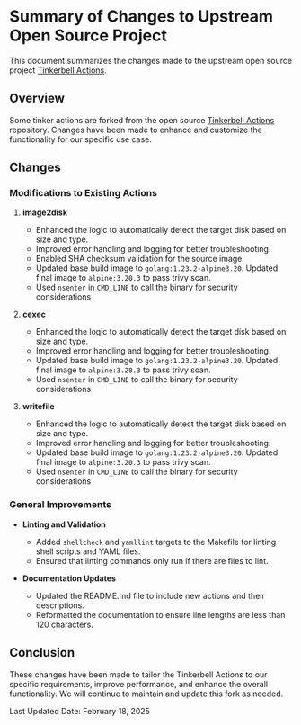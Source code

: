 # Summary of Changes to Upstream Open Source Project

This document summarizes the changes made to the upstream open source project [Tinkerbell Actions](https://github.com/tinkerbell/actions).

## Overview

Some tinker actions are forked from the open source [Tinkerbell Actions](https://github.com/tinkerbell/actions) repository.
Changes have been made to enhance and customize the functionality for our specific use case.

## Changes

### Modifications to Existing Actions

1. **image2disk**
   - Enhanced the logic to automatically detect the target disk based on size and type.
   - Improved error handling and logging for better troubleshooting.
   - Enabled SHA checksum validation for the source image.
   - Updated base build image to `golang:1.23.2-alpine3.20`. Updated final image to `alpine:3.20.3` to pass trivy scan.
   - Used `nsenter` in `CMD_LINE` to call the binary for security considerations

2. **cexec**
   - Enhanced the logic to automatically detect the target disk based on size and type.
   - Improved error handling and logging for better troubleshooting.
   - Updated base build image to `golang:1.23.2-alpine3.20`. Updated final image to `alpine:3.20.3` to pass trivy scan.
   - Used `nsenter` in `CMD_LINE` to call the binary for security considerations

3. **writefile**
   - Enhanced the logic to automatically detect the target disk based on size and type.
   - Improved error handling and logging for better troubleshooting.
   - Updated base build image to `golang:1.23.2-alpine3.20`. Updated final image to `alpine:3.20.3` to pass trivy scan.
   - Used `nsenter` in `CMD_LINE` to call the binary for security considerations

### General Improvements

- **Linting and Validation**
  - Added `shellcheck` and `yamllint` targets to the Makefile for linting shell scripts and YAML files.
  - Ensured that linting commands only run if there are files to lint.

- **Documentation Updates**
  - Updated the README.md file to include new actions and their descriptions.
  - Reformatted the documentation to ensure line lengths are less than 120 characters.

## Conclusion

These changes have been made to tailor the Tinkerbell Actions to our specific requirements, improve performance,
and enhance the overall functionality. We will continue to maintain and update this fork as needed.

Last Updated Date: February 18, 2025

